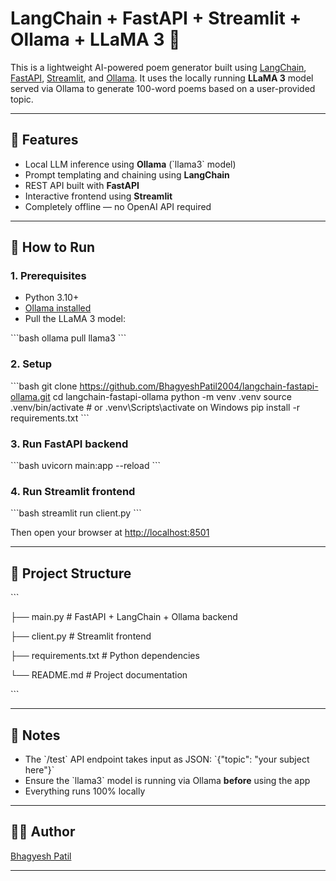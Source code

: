# LangChain + FastAPI + Streamlit + Ollama + LLaMA 3 🦙

This is a lightweight AI-powered poem generator built using [LangChain](https://github.com/langchain-ai/langchain), [FastAPI](https://fastapi.tiangolo.com/), [Streamlit](https://streamlit.io/), and [Ollama](https://github.com/ollama/ollama). It uses the locally running **LLaMA 3** model served via Ollama to generate 100-word poems based on a user-provided topic.

---

## 🔧 Features

- Local LLM inference using **Ollama** (\`llama3\` model)
- Prompt templating and chaining using **LangChain**
- REST API built with **FastAPI**
- Interactive frontend using **Streamlit**
- Completely offline — no OpenAI API required

---

## 🚀 How to Run

### 1. Prerequisites
- Python 3.10+
- [Ollama installed](https://ollama.com/)
- Pull the LLaMA 3 model:

\`\`\`bash
ollama pull llama3
\`\`\`

### 2. Setup

\`\`\`bash
git clone https://github.com/BhagyeshPatil2004/langchain-fastapi-ollama.git
cd langchain-fastapi-ollama
python -m venv .venv
source .venv/bin/activate  # or .venv\\Scripts\\activate on Windows
pip install -r requirements.txt
\`\`\`

### 3. Run FastAPI backend

\`\`\`bash
uvicorn main:app --reload
\`\`\`

### 4. Run Streamlit frontend

\`\`\`bash
streamlit run client.py
\`\`\`

Then open your browser at [http://localhost:8501](http://localhost:8501)

---

## 📁 Project Structure

\`\`\`

├── main.py          # FastAPI + LangChain + Ollama backend

├── client.py        # Streamlit frontend

├── requirements.txt # Python dependencies

└── README.md        # Project documentation

\`\`\`

---

## 📌 Notes
- The \`/test\` API endpoint takes input as JSON: \`{"topic": "your subject here"}\`
- Ensure the \`llama3\` model is running via Ollama **before** using the app
- Everything runs 100% locally

---

## 🧑‍💻 Author
[Bhagyesh Patil](https://github.com/BhagyeshPatil2004)

---
